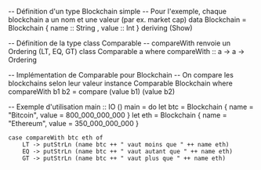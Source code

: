 -- Définition d'un type Blockchain simple
-- Pour l'exemple, chaque blockchain a un nom et une valeur (par ex. market cap)
data Blockchain = Blockchain
    { name  :: String
    , value :: Int
    } deriving (Show)

-- Définition de la type class Comparable
-- compareWith renvoie un Ordering (LT, EQ, GT)
class Comparable a where
    compareWith :: a -> a -> Ordering

-- Implémentation de Comparable pour Blockchain
-- On compare les blockchains selon leur valeur
instance Comparable Blockchain where
    compareWith b1 b2 = compare (value b1) (value b2)

-- Exemple d'utilisation
main :: IO ()
main = do
    let btc = Blockchain { name = "Bitcoin", value = 800_000_000_000 }
    let eth = Blockchain { name = "Ethereum", value = 350_000_000_000 }

    case compareWith btc eth of
        LT -> putStrLn (name btc ++ " vaut moins que " ++ name eth)
        EQ -> putStrLn (name btc ++ " vaut autant que " ++ name eth)
        GT -> putStrLn (name btc ++ " vaut plus que " ++ name eth)
